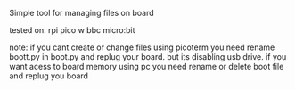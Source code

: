 Simple tool for managing files on board

tested on:
rpi pico w
bbc micro:bit

note:
if you cant create or change files using picoterm you need rename boott.py in boot.py and replug your board. but its disabling usb drive. if you want acess to board memory using pc you need rename or delete boot file and replug you board